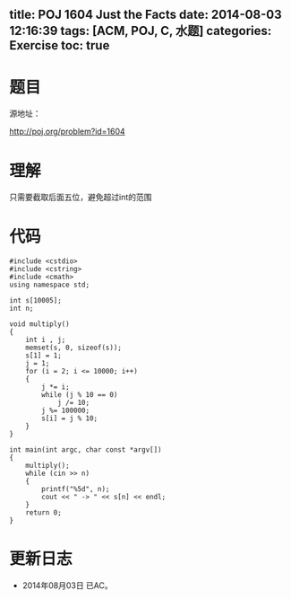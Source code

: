 ﻿title: POJ 1604 Just the Facts
date: 2014-08-03 12:16:39
tags: [ACM, POJ, C, 水题]
categories: Exercise
toc: true
---
# 题目
源地址：

http://poj.org/problem?id=1604

# 理解
只需要截取后面五位，避免超过int的范围

<!-- more -->

# 代码
```#include<iostream>
#include <cstdio>
#include <cstring>
#include <cmath>
using namespace std;

int s[10005];
int n;

void multiply()
{
    int i , j;
    memset(s, 0, sizeof(s));
    s[1] = 1;
    j = 1;
    for (i = 2; i <= 10000; i++)
    {
        j *= i;
        while (j % 10 == 0)
            j /= 10;
        j %= 100000;
        s[i] = j % 10;
    }
}

int main(int argc, char const *argv[])
{
    multiply();
    while (cin >> n)
    {
        printf("%5d", n);
        cout << " -> " << s[n] << endl;
    }
    return 0;
}
```	
# 更新日志
- 2014年08月03日 已AC。